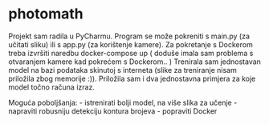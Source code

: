 # photomath

Projekt sam radila u PyCharmu. 
Program se može pokreniti s main.py (za učitati sliku) ili s app.py (za korištenje kamere). 
Za pokretanje s Dockerom treba izvršiti naredbu docker-compose up ( doduše imala sam problema s otvaranjem kamere kad pokrećem s Dockerom.. )
Trenirala sam jednostavan model na bazi podataka skinutoj s interneta (slike za treniranje nisam priložila zbog memorije :)).
Priložila sam i dva jednostavna primjera za koje model točno računa izraz. 

Moguća poboljšanja: 
    - istrenirati bolji model, na više slika za učenje
    - napraviti robusniju detekciju kontura brojeva
    - popraviti Docker
